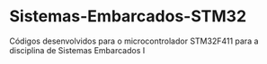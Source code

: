 # Sistemas-Embarcados-STM32
Códigos desenvolvidos para o microcontrolador STM32F411 para a disciplina de Sistemas Embarcados I
